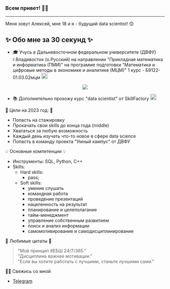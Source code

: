 ### Всем привет! 🐼👋
---
Меня зовут Алексей, мне 18 и я - будущий data scientist! 😊

## ✨ Обо мне за 30 секунд ✨

* 🎓 Учусь в Дальневосточном федеральном университете (ДВФУ) г.Владивосток (о.Русский) на направлении "Прикладная математика и информатика (ПМИ)" на программе подготовки "Математика и цифровые методы в экономике и аналитике (МЦМ)" 1 курс - Б9122-01.03.02мцм <img src="https://sun5-3.userapi.com/impg/m71tQ6o0LB-3AUQzYNJGRQ0Yv7UVj1enygYlWA/OFFLAVFFCKk.jpg?size=1080x1080&quality=95&sign=caad410797d11bf911dfa12be2683c83&type=album" width=20 heght=20>

<center><img src="https://thumb.tildacdn.com/tild3962-3930-4231-b430-383266613430/-/format/webp/image_3.png"></center>

* 📚 Дополнительно прохожу курс "data scientist" от SkillFactory <img src="https://yt3.ggpht.com/ytc/AMLnZu8IAAuKVZCvz8yqhgsXg_Xu38RapmhE2k358V-3=s900-c-k-c0x00ffffff-no-rj" width=20 heght=20>  

🎐 Цели на 2023 год: 🎐
* Попасть на стажировку
* Прокачать свои skills до конца года (middle) 
* Хвататься за любую возможность
* Каждый день изучать что-то новое в сфере data science 
* Попасть в команду проекта "Умный кампус" от ДВФУ 


💡 Основные компетенции 💡
* Инструменты: SQL, Python, C++
* Skills:
  - Hard skills:
    - pass;
  * Soft skills:
    - умение слушать
    - командная работа
    - проведение презентаций
    - нацеленность на результат
    - планирование и целеполагание
    - тайм-менеджмент
    - управление собственным развитием
    - поиск и анализ информации
    - самомотивирование и самодисциплинирование

🌸 Любимые цитаты 🌸
> "Мой принцип #ЕБШ 24/7/365."  
> "Дисциплина важнее мотивации."  
> "Если вы хотите работать с лучшими, станьте лучшими сами."  


🙌🏻 Свяжись со мной
- [Telegram](https://t.me/Marshmallow0603)
